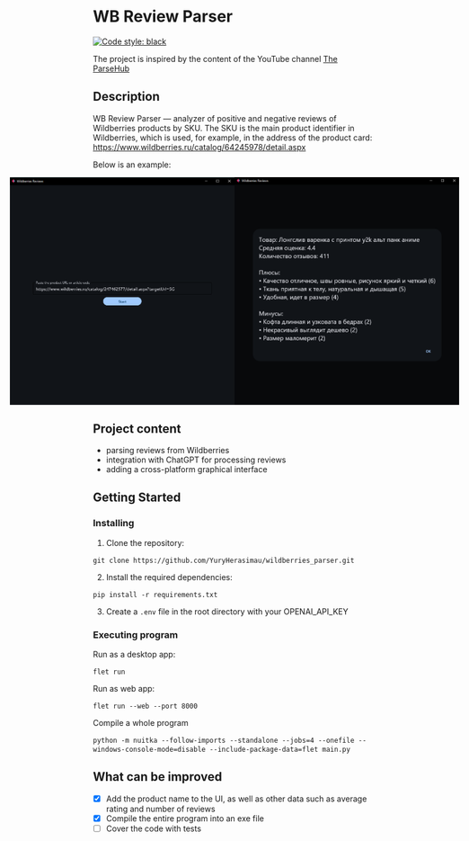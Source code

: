 # WB Review Parser
[![Code style: black](https://img.shields.io/badge/code%20style-black-000000.svg)](https://github.com/psf/black)

The project is inspired by the content of the YouTube channel [The ParseHub](https://www.youtube.com/@the_parse_hub)


## Description

WB Review Parser — analyzer of positive and negative reviews of Wildberries products by SKU. The SKU is the main product identifier in Wildberries, which is used, for example, in the address of the product card: https://www.wildberries.ru/catalog/64245978/detail.aspx

Below is an example:

<div style="display: flex; justify-content: center; align-items: center;">
    <img src="Screenshot_1.png" width=400 alt="main-screen" />
    <img src="Screenshot_2.png" width=400 alt="result-screen" />
</div>

## Project content

- parsing reviews from Wildberries
- integration with ChatGPT for processing reviews
- adding a cross-platform graphical interface

## Getting Started

### Installing

1. Clone the repository:
```
git clone https://github.com/YuryHerasimau/wildberries_parser.git
```
2. Install the required dependencies:
```
pip install -r requirements.txt
```
3. Сreate a `.env` file in the root directory with your OPENAI_API_KEY

### Executing program
Run as a desktop app:
```
flet run
```
Run as web app:
```
flet run --web --port 8000
```
Compile a whole program
```
python -m nuitka --follow-imports --standalone --jobs=4 --onefile --windows-console-mode=disable --include-package-data=flet main.py
```

## What can be improved
- [x] Add the product name to the UI, as well as other data such as average rating and number of reviews
- [x] Compile the entire program into an exe file
- [ ] Cover the code with tests
